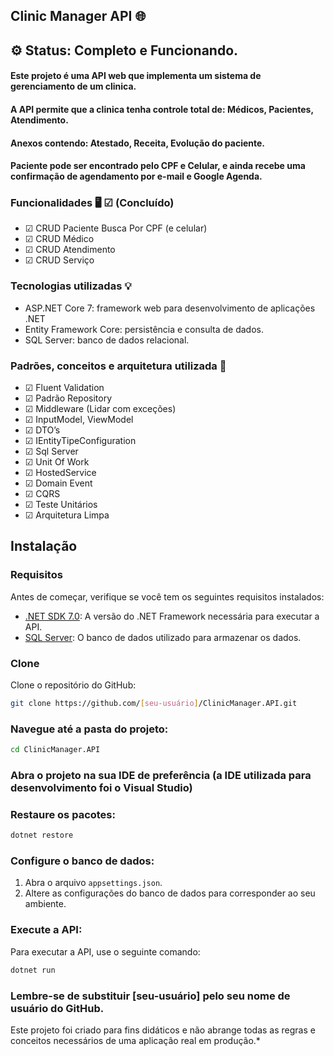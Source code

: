 ## Clinic Manager API 🌐

## ⚙️ Status: Completo e Funcionando.

#### Este projeto é uma API web que implementa um sistema de gerenciamento de um clinica.
#### A API permite que a clinica tenha controle total de: Médicos, Pacientes, Atendimento.
#### Anexos contendo: Atestado, Receita, Evolução do paciente.
#### Paciente pode ser encontrado pelo CPF e Celular, e ainda recebe uma confirmação de agendamento por e-mail e Google Agenda.


### Funcionalidades 🖥️  ☑ (Concluído)


- ☑ CRUD Paciente Busca Por CPF (e celular)
- ☑ CRUD Médico
- ☑ CRUD Atendimento
- ☑ CRUD Serviço

### Tecnologias utilizadas 💡

- ASP.NET Core 7: framework web para desenvolvimento de aplicações .NET
- Entity Framework Core: persistência e consulta de dados.
- SQL Server: banco de dados relacional.
  

### Padrões, conceitos e arquitetura utilizada 📂

- ☑ Fluent Validation
- ☑ Padrão Repository
- ☑ Middleware (Lidar com exceções)
- ☑ InputModel, ViewModel
- ☑ DTO’s 
- ☑ IEntityTipeConfiguration 
- ☑ Sql Server 
- ☑ Unit Of Work
- ☑ HostedService
- ☑ Domain Event
- ☑ CQRS
- ☑ Teste Unitários
- ☑ Arquitetura Limpa

## Instalação

### Requisitos

Antes de começar, verifique se você tem os seguintes requisitos instalados:

- [.NET SDK 7.0](https://dotnet.microsoft.com/download/dotnet/7.0): A versão do .NET Framework necessária para executar a API.
- [SQL Server](https://www.microsoft.com/en-us/sql-server): O banco de dados utilizado para armazenar os dados.

### Clone

Clone o repositório do GitHub:

```bash
git clone https://github.com/[seu-usuário]/ClinicManager.API.git
```

### Navegue até a pasta do projeto:

```bash
cd ClinicManager.API
```

### Abra o projeto na sua IDE de preferência (a IDE utilizada para desenvolvimento foi o Visual Studio)

### Restaure os pacotes:

```bash
dotnet restore
```

### Configure o banco de dados:

1. Abra o arquivo `appsettings.json`.
2. Altere as configurações do banco de dados para corresponder ao seu ambiente.

### Execute a API:

Para executar a API, use o seguinte comando:

```bash
dotnet run
```

### Lembre-se de substituir [seu-usuário] pelo seu nome de usuário do GitHub.

Este projeto foi criado para fins didáticos e não abrange todas as regras e conceitos necessários de uma aplicação real em produção.*



















